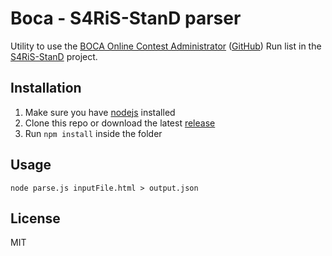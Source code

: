 # Boca - S4RiS-StanD parser

Utility to use the [BOCA Online Contest Administrator](https://www.ime.usp.br/~cassio/boca/) ([GitHub](https://github.com/cassiopc/boca/)) Run list in the [S4RiS-StanD](https://github.com/OStrekalovsky/S4RiS-StanD) project.

## Installation

1. Make sure you have [nodejs](https://nodejs.org) installed
2. Clone this repo or download the latest [release](https://github.com/RJTM/boca-s4ris/releases)
3. Run `npm install` inside the folder

## Usage

```
node parse.js inputFile.html > output.json
```

## License
MIT
